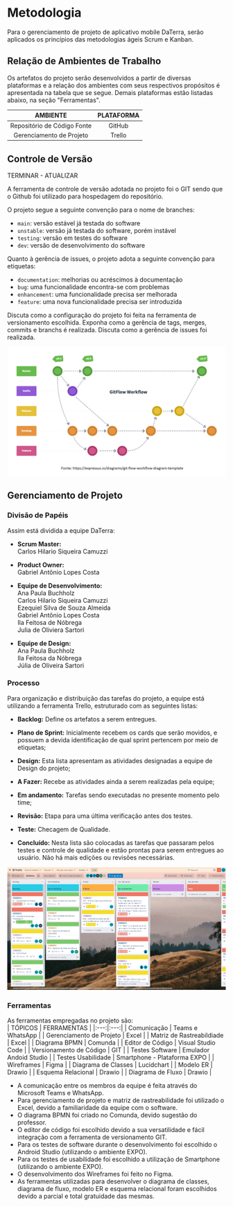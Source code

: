 
# Metodologia

Para o gerenciamento de projeto de aplicativo mobile DaTerra, serão aplicados os princípios das metodologias ágeis Scrum e Kanban. 

## Relação de Ambientes de Trabalho

Os artefatos do projeto serão desenvolvidos a partir de diversas plataformas e a relação dos ambientes com seus respectivos propósitos é apresentada na tabela que se segue. Demais plataformas estão listadas abaixo, na seção "Ferramentas".

AMBIENTE | PLATAFORMA |
|:---:|:---:|
| Repositório de Código Fonte | GitHub |
| Gerenciamento de Projeto | Trello |

## Controle de Versão
TERMINAR - ATUALIZAR

A ferramenta de controle de versão adotada no projeto foi o GIT sendo que o Github foi utilizado para hospedagem do repositório.

O projeto segue a seguinte convenção para o nome de branches:

- `main`: versão estável já testada do software
- `unstable`: versão já testada do software, porém instável
- `testing`: versão em testes do software
- `dev`: versão de desenvolvimento do software

Quanto à gerência de issues, o projeto adota a seguinte convenção para
etiquetas:

- `documentation`: melhorias ou acréscimos à documentação
- `bug`: uma funcionalidade encontra-se com problemas
- `enhancement`: uma funcionalidade precisa ser melhorada
- `feature`: uma nova funcionalidade precisa ser introduzida

Discuta como a configuração do projeto foi feita na ferramenta de versionamento escolhida. Exponha como a gerência de tags, merges, commits e branchs é realizada. Discuta como a gerência de issues foi realizada.

![print-git-flow.png](https://github.com/ICEI-PUC-Minas-PMV-ADS/pmv-ads-2022-2-e3-proj-mov-t2-da-terra/blob/main/entregas/images/outras/print-git-flow.png)


## Gerenciamento de Projeto

### Divisão de Papéis

Assim está dividida a equipe DaTerra: 
 
* **Scrum Master:** <br>
Carlos Hilario Siqueira Camuzzi <br>

* **Product Owner:** <br>
Gabriel Antônio Lopes Costa <br>

* **Equipe de Desenvolvimento:** <br> 
Ana Paula Buchholz	<br>
Carlos Hilario Siqueira Camuzzi <br>
Ezequiel Silva de Souza Almeida	<br>
Gabriel Antônio Lopes Costa <br>
Ila Feitosa de Nóbrega <br>
Julia de Oliviera Sartori <br>
 
* **Equipe de Design:** <br>
Ana Paula Buchholz <br>
Ila Feitosa da Nóbrega <br>
Júlia de Oliveira Sartori <br>

### Processo

Para organização e distribuição das tarefas do projeto, a equipe está utilizando a ferramenta Trello, estruturado com as seguintes listas:  
 
* **Backlog:** Define os artefatos a serem entregues.
 
* **Plano de Sprint:** Inicialmente recebem os cards que serão movidos, e possuem a devida identificação de qual sprint pertencem por meio de etiquetas; 
 
* **Design:** Esta lista apresentam as atividades designadas a equipe de Design do projeto; 
 
* **A Fazer:** Recebe as atividades ainda a serem realizadas pela equipe; 

* **Em andamento:** Tarefas sendo executadas no presente momento pelo time; 

* **Revisão:** Etapa para uma última verificação antes dos testes.

* **Teste:** Checagem de Qualidade.   
 
* **Concluído:** Nesta lista são colocadas as tarefas que passaram pelos testes e controle de qualidade e estão prontas para serem entregues ao usuário. Não há mais edições ou revisões necessárias. 

![print-trello.png](https://github.com/ICEI-PUC-Minas-PMV-ADS/pmv-ads-2022-2-e3-proj-mov-t2-da-terra/blob/main/entregas/images/outras/print-trello.png)

### Ferramentas

As ferramentas empregadas no projeto são:<br>
| TÓPICOS | FERRAMENTAS |
|:---:|:---:|
| Comunicação | Teams e WhatsApp |
| Gerenciamento de Projeto | Excel |
| Matriz de Rastreabildiade | Excel |
| Diagrama BPMN | Comunda |
| Editor de Código | Visual Studio Code |
| Versionamento de Código | GIT |
| Testes Software | Emulador Andoid Studio |
| Testes Usabilidade | Smartphone - Plataforma EXPO |
| Wireframes | Figma |
| Diagrama de Classes | Lucidchart |
| Modelo ER | Drawio |
| Esquema Relacional | Drawio |
| Diagrama de Fluxo | Drawio |

* A comunicação entre os membros da equipe é feita através do Microsoft Teams e WhatsApp.
* Para gerenciamento de projeto e matriz de rastreabilidade foi utilizado o Excel, devido a familiaridade da equipe com o software.
* O diagrama BPMN foi criado no Comunda, devido sugestão do professor. 
* O editor de código foi escolhido devido a sua versatilidade e fácil integração com a ferramenta de versionamento GIT.
* Para os testes de software durante o desenvolvimento foi escolhido o Android Studio (utilizando o ambiente EXPO).
* Para os testes de usabilidade foi escolhido a utilização de Smartphone (utilizando o ambiente EXPO).
* O desenvolvimento dos Wireframes foi feito no Figma.
* As ferramentas utilizadas para desenvolver o diagrama de classes, diagrama de fluxo, modelo ER e esquema relacional foram escolhidos devido a parcial e total gratuidade das mesmas.
